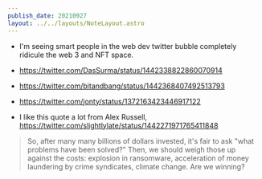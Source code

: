 ```yaml
---
publish_date: 20210927    
layout: ../../layouts/NoteLayout.astro
---
```

- I'm seeing smart people in the web dev twitter bubble completely ridicule the web 3 and NFT space.

- https://twitter.com/DasSurma/status/1442338822860070914
- https://twitter.com/bitandbang/status/1442368407492513793
- https://twitter.com/jonty/status/1372163423446917122
- I like this quote a lot from Alex Russell,  https://twitter.com/slightlylate/status/1442271971765411848
> So, after many many billions of dollars invested, it's fair to ask "what problems have been solved?" Then, we should weigh those up against the costs: explosion in ransomware, acceleration of money laundering by crime syndicates, climate change. Are we winning?